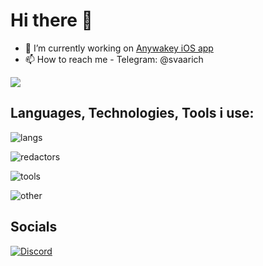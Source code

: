 # Hi there 👋

- 🔭 I’m currently working on [Anywakey iOS app](https://github.com/Svaarich/Anywakey_iOS)
- 📫 How to reach me - Telegram: @svaarich

[![](https://visitcount.itsvg.in/api?id=svaarich&icon=2&color=6)](https://visitcount.itsvg.in)

## Languages, Technologies, Tools i use:
![langs](https://go-skill-icons.vercel.app/api/icons?i=swift,c,cpp,lua,py,md,pkl)

![redactors](https://go-skill-icons.vercel.app/api/icons?i=xcode,vscode,sublime,obsidian)

![tools](https://go-skill-icons.vercel.app/api/icons?i=git,github,githubactions,docker,postman,jira,firebase)

![other](https://go-skill-icons.vercel.app/api/icons?i=ps,ai,lr,figma,canva,blender,sketchup)

## Socials
[![Discord](https://go-skill-icons.vercel.app/api/icons?i=discord)](https://discord.com/users/254336207981510657)
